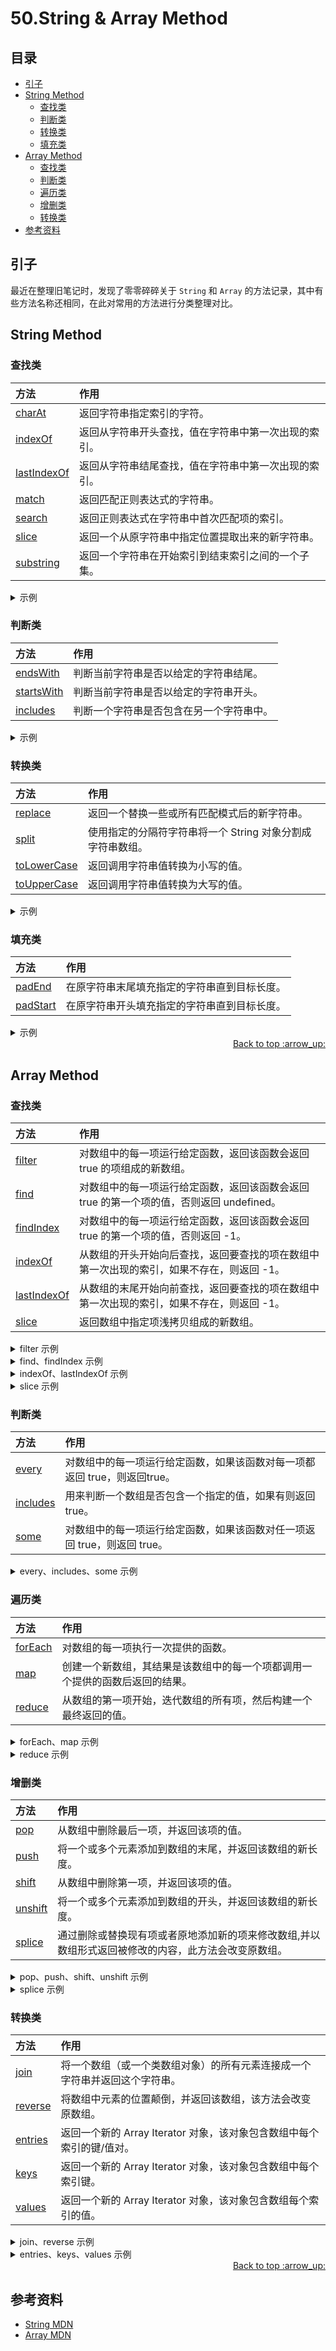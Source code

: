 # 50.String & Array Method
## <a name="index"></a> 目录
- [引子](#start)
- [String Method](#string)
  - [查找类](#find)
  - [判断类](#judge)
  - [转换类](#transfer)
  - [填充类](#pad)
- [Array Method](#array)
  - [查找类](#array-find)
  - [判断类](#array-judge)
  - [遍历类](#array-loop)
  - [增删类](#array-add-dele)
  - [转换类](#array-transfer)
- [参考资料](#reference)


## <a name="start"></a> 引子
最近在整理旧笔记时，发现了零零碎碎关于 `String` 和 `Array` 的方法记录，其中有些方法名称还相同，在此对常用的方法进行分类整理对比。

## <a name="string"></a> String Method

### <a name="find"></a> 查找类
方法 | 作用
:------------ | :-------------
[charAt][url-string-charAt] | 返回字符串指定索引的字符。
[indexOf][url-string-indexOf] | 返回从字符串开头查找，值在字符串中第一次出现的索引。
[lastIndexOf][url-string-lastIndexOf] | 返回从字符串结尾查找，值在字符串中第一次出现的索引。
[match][url-string-match] | 返回匹配正则表达式的字符串。
[search][url-string-search] | 返回正则表达式在字符串中首次匹配项的索引。
[slice][url-string-slice] | 返回一个从原字符串中指定位置提取出来的新字符串。
[substring][url-string-substring] | 返回一个字符串在开始索引到结束索引之间的一个子集。


<details>
<summary>示例</summary>

```js
  /**
   * str.charAt(index)
   * 1.如果没有提供索引，charAt() 将使用0。
   * 2.如果指定的 index 值超出了该范围，则返回一个空字符串。
   */
  let charAtStr = "charAt method";
  console.info(charAtStr.charAt(3)); // r

  /**
   * str.indexOf(searchValue[, fromIndex])
   * 1.区分大小写，如果未找到该值，则返回 -1。
   * 2.从 fromIndex 处向后进行搜索，fromIndex 默认是 0。
   */
  let indexOfStr = "dsafdsa";
  console.info(indexOfStr.indexOf('d')); // 0
  console.info(indexOfStr.indexOf('d',3)); // 4

  /**
   * str.lastIndexOf(searchValue[, fromIndex])
   * 1.区分大小写，如果未找到该值，则返回 -1。
   * 2.从 fromIndex 处向前进行搜索，fromIndex 默认是 str.length。
   */
  console.info(indexOfStr.lastIndexOf('d')); // 4
  console.info(indexOfStr.lastIndexOf('d',3)); // 0

  let matchStr = "fdafADfdsRT";
  console.info(matchStr.match(/[A-Z]/g)); // ["A", "D", "R", "T"]
  console.info(matchStr.match("z")); // null
  console.info(matchStr.match()); // ["", index: 0, input: "fdafADfdsRT", groups: undefined]

  console.info(matchStr.search(/[A-Z]/g)); // 4
  console.info(matchStr.search("z")); // -1
  console.info(matchStr.search()); // 0

  /**
   * str.slice(beginIndex[, endIndex]) str.substring(indexStart[, indexEnd])
   * 1.不影响原字符串。
   * 2.不包含 endIndex。
   */
  let sliceStr = "abcdefg";
  console.info(sliceStr.slice(0)); // abcdefg
  console.info(sliceStr.slice(0,1)); // a

  console.info(sliceStr.substring(0)); // abcdefg
  console.info(sliceStr.substring(0,1)); // a
```
</details>


### <a name="judge"></a> 判断类
方法 | 作用
:------------ | :-------------
[endsWith][url-string-endsWith] | 判断当前字符串是否以给定的字符串结尾。
[startsWith][url-string-startsWith] | 判断当前字符串是否以给定的字符串开头。
[includes][url-string-includes] | 判断一个字符串是否包含在另一个字符串中。

<details>
<summary>示例</summary>

```js
  let judgeStr = "judge method";
  console.info(judgeStr.endsWith("hod")); // true
  console.info(judgeStr.startsWith("jud")); // true
  console.info(judgeStr.includes("me")); // true
```
</details>


### <a name="transfer"></a> 转换类
方法 | 作用
:------------ | :-------------
[replace][url-string-replace] | 返回一个替换一些或所有匹配模式后的新字符串。
[split][url-string-split] | 使用指定的分隔符字符串将一个 String 对象分割成字符串数组。
[toLowerCase][url-string-toLowerCase] | 返回调用字符串值转换为小写的值。
[toUpperCase][url-string-toUpperCase] | 返回调用字符串值转换为大写的值。

<details>
<summary>示例</summary>

```js
  let transferStr = "aBcD";
  console.info(transferStr.replace(/a/g, "Z")); // ZBcD
  console.info(transferStr.split("c")); //  ["aB", "D"]
  console.info(transferStr.toLowerCase()); // abcd
  console.info(transferStr.toUpperCase()); // ABCD
```
</details>



### <a name="pad"></a> 填充类
方法 | 作用
:------------ | :-------------
[padEnd][url-string-padEnd] | 在原字符串末尾填充指定的字符串直到目标长度。
[padStart][url-string-padStart] | 在原字符串开头填充指定的字符串直到目标长度。


<details>
<summary>示例</summary>

```js
  /**
   * str.padEnd(targetLength [, padString]) str.padStart(targetLength [, padString])
   * 1.不影响原字符串。
   * 2.padString 默认是 （U+0020）。
   * 3.长度不足会重复 padString ,超出的会截掉。
   */
  let padStr = "ab";
  console.info("padStr"); //
  console.info(padStr.padEnd(4)); // "ab  "
  console.info(padStr.padEnd(5,"cd")); //  abcdc
  console.info(padStr.padEnd(4,"cde")); //  abcd

  console.info(padStr.padStart(4)); // "  ab"
  console.info(padStr.padStart(5, "cd")); //  cdcab
  console.info(padStr.padStart(4, "cde")); //  cdab
```
</details>

<div align="right"><a href="#index">Back to top :arrow_up:</a></div>

## <a name="array"></a> Array Method
### <a name="array-find"></a> 查找类
方法 | 作用
:------------ | :-------------
[filter][url-array-filter] | 对数组中的每一项运行给定函数，返回该函数会返回 true 的项组成的新数组。
[find][url-array-find] | 对数组中的每一项运行给定函数，返回该函数会返回 true 的第一个项的值，否则返回 undefined。
[findIndex][url-array-findIndex] | 对数组中的每一项运行给定函数，返回该函数会返回 true 的第一个项的值，否则返回 -1。
[indexOf][url-array-indexOf] | 从数组的开头开始向后查找，返回要查找的项在数组中第一次出现的索引，如果不存在，则返回 -1。
[lastIndexOf][url-array-lastIndexOf] | 从数组的末尾开始向前查找，返回要查找的项在数组中第一次出现的索引，如果不存在，则返回 -1。
[slice][url-array-slice] | 返回数组中指定项浅拷贝组成的新数组。

<details>
<summary>filter 示例</summary>

```js
  /**
   * arr.filter(callback(element[, index[, array]])[, thisArg])
   * element ：当前正在处理的元素。
   *   index ：正在处理的元素在数组中的索引。
   *   array ：调用了该方法的数组本身。
   * thisArg ：执行 callback 时，用于 this 的值。
   *
   * 1.filter 遍历的元素范围在第一次调用 callback 之前就已经确定了。
   *   在调用 filter 之后被添加到数组中的元素不会被 filter 遍历到。
   *   如果已经存在的元素被改变了，则他们传入 callback 的值是 filter 遍历到它们那一刻的值。
   *   被删除或从来未被赋值的元素不会被遍历到。
   */
  let filterArr = [1,2,3,4,5];
  let result = filterArr.filter(function(ele){
    return ele > 3;
  });
  console.info(result); // [4,5]
```
</details>

<details>
<summary>find、findIndex 示例</summary>

```js
  /**
   * var value = arr.find(callback(element[, index[, array]])[, thisArg])
   * var index = arr.findIndex(callback(element[, index[, array]])[, thisArg])
   * element ：当前正在处理的元素。
   *   index ：正在处理的元素在数组中的索引。
   *   array ：调用了该方法的数组本身。
   * thisArg ：执行 callback 时，用于 this 的值。
   *
   * 1.在第一次调用 callback 函数时会确定元素的索引范围，
   *   因此在 find/findIndex 方法开始执行之后添加到数组的新元素将不会被 callback 函数访问到，
   *   被删除的元素仍旧会被访问到。
   */
  let findArr = [1,2,3,4,5];
  let findResult = findArr.find(function(ele) {
    return ele > 3;
  });
  console.info(findResult); // 4
  let findIndexResult = findArr.findIndex(function(ele) {
    return ele > 3;
  });
  console.info(findIndexResult); // 3
```
</details>

<details>
<summary>indexOf、lastIndexOf 示例</summary>

```js
  /**
   * arr.indexOf(searchElement[, fromIndex])
   * arr.lastIndexOf(searchElement[, fromIndex])
   *
   */
  let indexArr = [1,2,3,3,4,5];
  let indexOfResult = indexArr.indexOf(3);
  console.info(indexOfResult); // 2
  let lastIndexOfResult = indexArr.lastIndexOf(3);
  console.info(lastIndexOfResult); // 3
```
</details>

<details>
<summary>slice 示例</summary>

```js
  /**
   * arr.slice([begin[, end]])
   * 1.end 不指定会到数组结尾，end 指定不包含 end 元素。
   *
   */
  let sliceArr = [1,2,3,4];
  let sliceResult = sliceArr.slice(1,3);
  console.info(sliceResult); // [2,3]
```
</details>


### <a name="array-judge"></a> 判断类
方法 | 作用
:------------ | :-------------
[every][url-array-every] | 对数组中的每一项运行给定函数，如果该函数对每一项都返回 true，则返回true。
[includes][url-array-includes] | 用来判断一个数组是否包含一个指定的值，如果有则返回 true。
[some][url-array-some] | 对数组中的每一项运行给定函数，如果该函数对任一项返回 true，则返回 true。

<details>
<summary>every、includes、some 示例</summary>

```js
  let judgeArr = [1,2,3,4,5];
  /**
   * arr.every(callback(element[, index[, array]])[, thisArg])
   * arr.some(callback(element[, index[, array]])[, thisArg])
   * element ：当前正在处理的元素。
   *   index ：正在处理的元素在数组中的索引。
   *   array ：调用了该方法的数组本身。
   * thisArg ：执行 callback 时，用于 this 的值。
   *
   * 1.every/some 遍历的元素范围在第一次调用 callback 之前就已经确定了。
   *   在调用 filter 之后被添加到数组中的元素不会被 every/some 遍历到。
   *   如果已经存在的元素被改变了，则他们传入 callback 的值是 every/some 遍历到它们那一刻的值。
   *   被删除或从来未被赋值的元素不会被访问到。
   */
  let everyResult = judgeArr.every(function(ele){
    return ele > 0;
  });
  console.info(everyResult); // true

  let someResult = judgeArr.some(function(ele) {
    return ele > 4;
  });
  console.info(someResult); // true

  /**
   * arr.includes(valueToFind[, fromIndex])
   * 1.从 fromIndex 索引处开始查找 valueToFind。
   */
  let includesResult = judgeArr.includes(3);
  console.info(includesResult); //true
```
</details>

### <a name="array-loop"></a> 遍历类
方法 | 作用
:------------ | :-------------
[forEach][url-array-forEach] | 对数组的每一项执行一次提供的函数。
[map][url-array-map] | 创建一个新数组，其结果是该数组中的每一个项都调用一个提供的函数后返回的结果。
[reduce][url-array-reduce] | 从数组的第一项开始，迭代数组的所有项，然后构建一个最终返回的值。


<details>
<summary>forEach、map 示例</summary>

```js
  /**
   * arr.forEach(callback(element[, index[, array]])[, thisArg])
   * arr.map(callback(element[, index[, array]])[, thisArg])
   * element ：当前正在处理的元素。
   *   index ：正在处理的元素在数组中的索引。
   *   array ：调用了该方法的数组本身。
   * thisArg ：执行 callback 时，用于 this 的值。
   *
   * 1.forEach/map 遍历的元素范围在第一次调用 callback 之前就已经确定了。
   *   在调用 forEach/map 之后被添加到数组中的元素不会被 forEach/map 遍历到。
   *   如果已经存在的元素被改变了，则他们传入 callback 的值是 forEach/map 遍历到它们那一刻的值。
   *   被删除或从来未被赋值的元素不会被访问到。
   *
   */
  let loopArr = [1,2,3,4,5];

  function Counter() {
    this.sum = 0;
    this.count = 0;
  }

  Counter.prototype.add = function(array) {
    array.forEach(function(entry) {
      this.sum += entry;
      ++this.count;
    }, this);
  };

  var obj = new Counter();
  obj.add(loopArr);
  console.info(obj.sum); // 15

  // 这里默认 map 传了 3 个参数给 parseInt
  let mapResult = loopArr.map(parseInt);
  console.info(mapResult); // [1, NaN, NaN, NaN, NaN]
```
</details>

<details>
<summary>reduce 示例</summary>

```js
  /**
   * arr.reduce(callback(accumulator, currentValue[, index[, array]])[, initialValue])
   *  accumulator ：累计器累计回调的返回值。
   * currentValue ：数组中正在处理的项。
   *        index ：数组中正在处理项的索引。
   *        array ：执行 reduce 的数组。
   * initialValue ：作为第一次调用 callback函数时的第一个参数的值。 如果没有提供初始值，则将使用数组中的第一个元素。
   *
   */
  let reduceArr = [1,2,3,4,5];
  let reduceResult = reduceArr.reduce(function(accumulator, currentValue) {
    return accumulator + currentValue;
  });
  console.info(reduceResult); // 15
```
</details>


### <a name="array-add-dele"></a> 增删类
方法 | 作用
:------------ | :-------------
[pop][url-array-pop] | 从数组中删除最后一项，并返回该项的值。
[push][url-array-push] | 将一个或多个元素添加到数组的末尾，并返回该数组的新长度。
[shift][url-array-shift] | 从数组中删除第一项，并返回该项的值。
[unshift][url-array-unshift] | 将一个或多个元素添加到数组的开头，并返回该数组的新长度。
[splice][url-array-splice] | 通过删除或替换现有项或者原地添加新的项来修改数组,并以数组形式返回被修改的内容，此方法会改变原数组。

<details>
<summary>pop、push、shift、unshift 示例</summary>

```js
  /**
   * 这些方法能够通过 call 或 apply 方法作用于类数组对象上。
   * 不过对于没有 length 属性（代表从0开始的一系列连续的数字属性的最后一个）的对象，调用该方法可能没有任何意义。
   *
   */
  let arr = [1, 2, 3, 4];
  arr.pop();
  console.info(arr); // [1, 2, 3]

  arr.shift();
  console.info(arr); // [2, 3]

  arr.push("push");
  console.info(arr); // [2, 3, "push"]

  arr.unshift("unshift");
  console.info(arr); // ["unshift", 2, 3, "push"]
```
</details>

<details>
<summary>splice 示例</summary>

```js
  /**
   * array.splice(start[, deleteCount[, item1[, item2[, ...]]]])
   *       start ：指定修改的开始位置（从0计数）。
   * deleteCount ：表示要移除的数组元素的个数。
   * item1,item2 ：要添加进数组的元素,从start 位置开始。
   */
  let spliceArr = [1,2,3,4,5]
  spliceArr.splice(1,0,"add");
  console.info(spliceArr); // [1, "add", 2, 3, 4, 5]

  spliceArr.splice(1,1);
  console.info(spliceArr); // [1, 2, 3, 4, 5]

  spliceArr.splice(1,1,'replace');
  console.info(spliceArr); // [1, "replace", 3, 4, 5]

  spliceArr.splice(1,2,'add less');
  console.info(spliceArr); // [1, "add less", 4, 5]

  spliceArr.splice(1,1,'add more','add more');
  console.info(spliceArr); // [1, "add more", "add more", 4, 5]
```
</details>


### <a name="array-transfer"></a> 转换类
方法 | 作用
:------------ | :-------------
[join][url-array-join] | 将一个数组（或一个类数组对象）的所有元素连接成一个字符串并返回这个字符串。
[reverse][url-array-reverse] | 将数组中元素的位置颠倒，并返回该数组，该方法会改变原数组。
[entries][url-array-entries] | 返回一个新的 Array Iterator 对象，该对象包含数组中每个索引的键/值对。
[keys][url-array-keys] | 返回一个新的 Array Iterator 对象，该对象包含数组中每个索引键。
[values][url-array-values] | 返回一个新的 Array Iterator 对象，该对象包含数组每个索引的值。

<details>
<summary>join、reverse 示例</summary>

```js
  /**
   * arr.join([separator])
   * 1. separator 默认是英文逗号
   */
  let transferArr = [1, 2, 3, 4, 5];
  let joinResult = transferArr.join("-");
  console.info(joinResult); // 1-2-3-4-5

  transferArr.reverse();
  console.info(transferArr); // [5, 4, 3, 2, 1]
```
</details>

<details>
<summary>entries、keys、values 示例</summary>

```js
  let getArr = [{name:"Tom"},{age:19},{height:170}]
  for (const iterator of getArr.entries()) {
    console.info(iterator);
    // [0,{name:"Tom"}]
    // [1,{age:19}]
    // [2,{height:170}]
  }
  for (const iterator of getArr.keys()) {
    console.info(iterator);
    // 0
    // 1
    // 2
  }
  for (const iterator of getArr.values()) {
    console.info(iterator);
    // {name:"Tom"}
    // {age:19}
    // {height:170}
  }
```
</details>

<div align="right"><a href="#index">Back to top :arrow_up:</a></div>

## <a name="reference"></a> 参考资料
- [String MDN](https://developer.mozilla.org/zh-CN/docs/Web/JavaScript/Reference/Global_Objects/String)
- [Array MDN](https://developer.mozilla.org/zh-CN/docs/Web/JavaScript/Reference/Global_Objects/Array)


[url-base]:https://xxholic.github.io/segment/images

[url-string-charAt]:https://developer.mozilla.org/zh-CN/docs/Web/JavaScript/Reference/Global_Objects/String/charAt
[url-string-indexOf]:https://developer.mozilla.org/zh-CN/docs/Web/JavaScript/Reference/Global_Objects/String/indexOf
[url-string-lastIndexOf]:https://developer.mozilla.org/zh-CN/docs/Web/JavaScript/Reference/Global_Objects/String/lastIndexOf
[url-string-match]:https://developer.mozilla.org/zh-CN/docs/Web/JavaScript/Reference/Global_Objects/String/match
[url-string-search]:https://developer.mozilla.org/zh-CN/docs/Web/JavaScript/Reference/Global_Objects/String/search
[url-string-slice]:https://developer.mozilla.org/zh-CN/docs/Web/JavaScript/Reference/Global_Objects/String/slice
[url-string-substring]:https://developer.mozilla.org/zh-CN/docs/Web/JavaScript/Reference/Global_Objects/String/substring
[url-string-endsWith]:https://developer.mozilla.org/zh-CN/docs/Web/JavaScript/Reference/Global_Objects/String/endsWith
[url-string-startsWith]:https://developer.mozilla.org/zh-CN/docs/Web/JavaScript/Reference/Global_Objects/String/startsWith
[url-string-includes]:https://developer.mozilla.org/zh-CN/docs/Web/JavaScript/Reference/Global_Objects/String/includes
[url-string-replace]:https://developer.mozilla.org/zh-CN/docs/Web/JavaScript/Reference/Global_Objects/String/replace
[url-string-split]:https://developer.mozilla.org/zh-CN/docs/Web/JavaScript/Reference/Global_Objects/String/split
[url-string-toLowerCase]:https://developer.mozilla.org/zh-CN/docs/Web/JavaScript/Reference/Global_Objects/String/toLowerCase
[url-string-toUpperCase]:https://developer.mozilla.org/zh-CN/docs/Web/JavaScript/Reference/Global_Objects/String/toUpperCase
[url-string-padEnd]:https://developer.mozilla.org/zh-CN/docs/Web/JavaScript/Reference/Global_Objects/String/padEnd
[url-string-padStart]:https://developer.mozilla.org/zh-CN/docs/Web/JavaScript/Reference/Global_Objects/String/padStart


[url-array-filter]:https://developer.mozilla.org/zh-CN/docs/Web/JavaScript/Reference/Global_Objects/Array/filter
[url-array-find]:https://developer.mozilla.org/zh-CN/docs/Web/JavaScript/Reference/Global_Objects/Array/find
[url-array-findIndex]:https://developer.mozilla.org/zh-CN/docs/Web/JavaScript/Reference/Global_Objects/Array/findIndex
[url-array-indexOf]:https://developer.mozilla.org/zh-CN/docs/Web/JavaScript/Reference/Global_Objects/Array/indexOf
[url-array-lastIndexOf]:https://developer.mozilla.org/zh-CN/docs/Web/JavaScript/Reference/Global_Objects/Array/lastIndexOf
[url-array-slice]:https://developer.mozilla.org/zh-CN/docs/Web/JavaScript/Reference/Global_Objects/Array/slice
[url-array-every]:https://developer.mozilla.org/zh-CN/docs/Web/JavaScript/Reference/Global_Objects/Array/every
[url-array-includes]:https://developer.mozilla.org/zh-CN/docs/Web/JavaScript/Reference/Global_Objects/Array/includes
[url-array-some]:https://developer.mozilla.org/zh-CN/docs/Web/JavaScript/Reference/Global_Objects/Array/some
[url-array-forEach]:https://developer.mozilla.org/zh-CN/docs/Web/JavaScript/Reference/Global_Objects/Array/forEach
[url-array-map]:https://developer.mozilla.org/zh-CN/docs/Web/JavaScript/Reference/Global_Objects/Array/map
[url-array-reduce]:https://developer.mozilla.org/zh-CN/docs/Web/JavaScript/Reference/Global_Objects/Array/reduce
[url-array-pop]:https://developer.mozilla.org/zh-CN/docs/Web/JavaScript/Reference/Global_Objects/Array/pop
[url-array-push]:https://developer.mozilla.org/zh-CN/docs/Web/JavaScript/Reference/Global_Objects/Array/push
[url-array-shift]:https://developer.mozilla.org/zh-CN/docs/Web/JavaScript/Reference/Global_Objects/Array/shift
[url-array-unshift]:https://developer.mozilla.org/zh-CN/docs/Web/JavaScript/Reference/Global_Objects/Array/unshift
[url-array-splice]:https://developer.mozilla.org/zh-CN/docs/Web/JavaScript/Reference/Global_Objects/Array/splice
[url-array-join]:https://developer.mozilla.org/zh-CN/docs/Web/JavaScript/Reference/Global_Objects/Array/join
[url-array-reverse]:https://developer.mozilla.org/zh-CN/docs/Web/JavaScript/Reference/Global_Objects/Array/reverse
[url-array-entries]:https://developer.mozilla.org/zh-CN/docs/Web/JavaScript/Reference/Global_Objects/Array/entries
[url-array-keys]:https://developer.mozilla.org/zh-CN/docs/Web/JavaScript/Reference/Global_Objects/Array/keys
[url-array-values]:https://developer.mozilla.org/zh-CN/docs/Web/JavaScript/Reference/Global_Objects/Array/values